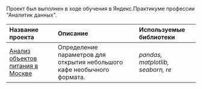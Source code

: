 Проект был выполнен в ходе обучения в Яндекс.Практикуме профессии "Аналитик данных".

| Название проекта | Описание | Используемые библиотеки | 
| :---------------------- | :---------------------- | :---------------------- |
| [Анализ объектов питания в Москве]( https://github.com/krosskayen/food_establishment/blob/main/food_establishments%20(clear).ipynb) | Определение параметров для открытия небольшого кафе необычного формата.| *pandas, matplotlib, seaborn, re* |
